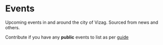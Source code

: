 # Events
Upcoming events in and around the city of Vizag. Sourced from news and others. 

Contribute if you have any **public** events to list as per [guide](https://github.com/vizagite/vizagite/blob/main/contributing.md)
